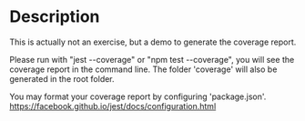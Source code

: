 # Description

This is actually not an exercise, but a demo to generate the coverage report.

Please run with "jest --coverage" or "npm test --coverage", you will see the coverage report in the command line. The folder 'coverage' will also be generated in the root folder.

You may format your coverage report by configuring 'package.json'.
https://facebook.github.io/jest/docs/configuration.html